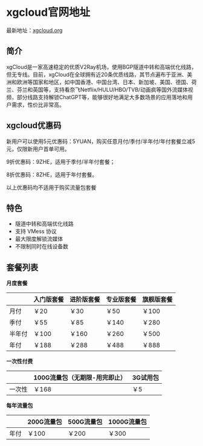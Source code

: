 # xgcloud官网地址

最新地址：[xgcloud.org](https://aff1.xgsite2.com/#/register?code=SEYqcyR1)

## 简介

xgCloud是一家高速稳定的优质V2Ray机场，使用BGP隧道中转和高端优化线路，但无专线。目前，xgCloud在全球拥有近20条优质线路，其节点遍布于亚洲、美洲和欧洲等国家和地区，如中国香港、中国台湾、日本、新加坡、美国、德国、荷兰、芬兰和英国等，支持看奈飞Netflix/HULU/HBO/TVB/动画疯等国外流媒体视频，部分线路支持解锁ChatGPT等，能够很好地满足大多数场景的应用落地和用户需求，性价比非常高。

## xgcloud优惠码

新用户可以使用5元优惠码：5YUAN，购买任意月付/季付/半年付/年付套餐立减5元，仅限新用户首单可用。

9折优惠码：9ZHE，适用于季付/半年付套餐；

8折优惠码：8ZHE，适用于年付套餐。

以上优惠码均不适用于购买流量包套餐

## 特色

* 隧道中转和高端优化线路
* 支持 VMess 协议
* 最大限度解锁流媒体
* 不限制同时在线设备数

## 套餐列表

**月度套餐**

||入门版套餐|进阶版套餐|专业版套餐|旗舰版套餐|
|----|----|----|----|----|
|月付|￥20|￥30|￥50|￥100|
|季付|￥55|￥85|￥140|￥280|
|半年付|￥100|￥160|￥260|￥500|
|年付|￥188|￥288|￥488|￥888|

**一次性付费**

||100G流量包（无期限-用完即止）|3G试用包|
|----|----|----|
|一次性|￥168|￥5|

**每年流量包**

||200G流量包|500G流量包|1000G流量包|
|----|----|----|----|
|年付|￥100|￥200|￥300|
